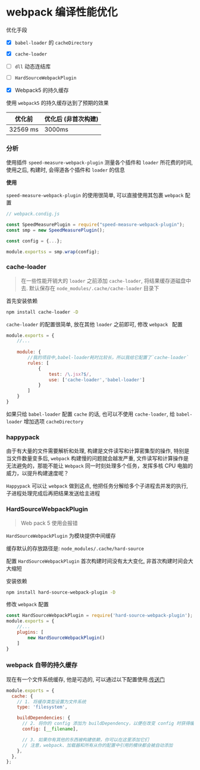 # webpack 编译性能优化



优化手段

- [x] `babel-loader` 的 `cacheDirectory`
- [x] `cache-loader`
- [ ] `dll` 动态连结库
- [ ] `HardSourceWebpackPlugin`
- [x] Webpack5 的持久缓存



使用 `webpack5` 的持久缓存达到了预期的效果

| 优化前   | 优化后 (非首次构建) |
| -------- | ------------------- |
| 32569 ms | 3000ms              |



### 分析

使用插件 `speed-measure-webpack-plugin` 测量各个插件和 `loader` 所花费的时间, 使用之后, 构建时, 会得道各个插件和 `loader` 的信息

**使用**

`speed-measure-webpack-plugin` 的使用很简单, 可以直接使用其包裹 `webpack` 配置

```js
// webpack.condig.js

const SpeedMeasurePlugin = require("speed-measure-webpack-plugin");
const smp = new SpeedMeasurePlugin();

const config = {...};

module.exportss = smp.wrap(config);
```



### cache-loader



> 在一些性能开销大的 `loader` 之前添加 `cache-loader`,  将结果缓存道磁盘中去. 默认保存在 `node_modules/.cache/cache-loader` 目录下

首先安装依赖

```sh
npm install cache-loader -D
```

`cache-loader` 的配置很简单, 放在其他 `loader` 之前即可, 修改 `webpack ` 配置 

```js
module.exports = {
    //...
    
    module: {
        //我的项目中,babel-loader耗时比较长，所以我给它配置了`cache-loader`
        rules: [
            {
                test: /\.jsx?$/,
                use: ['cache-loader','babel-loader']
            }
        ]
    }
}
```

如果只给 `babel-loader` 配置 `cache` 的话, 也可以不使用 `cache-loader`, 给 `babel-loader` 增加选项 `cacheDirectory`



### happypack

由于有大量的文件需要解析和处理, 构建是文件读写和计算密集型的操作, 特别是当文件数量变多后, `webpack` 构建慢的问题就会越发严重, 文件读写和计算操作是无法避免的，那能不能让 `Webpack` 同一时刻处理多个任务，发挥多核 CPU 电脑的威力，以提升构建速度呢？

`Happypack` 可以让 `webpack` 做到这点, 他把任务分解给多个子进程去并发的执行, 子进程处理完成后再把结果发送给主进程



### HardSourceWebpackPlugin

> Web pack 5 使用会报错

`HardSourceWebpackPlugin` 为模块提供中间缓存

缓存默认的存放路径是: `node_modules/.cache/hard-source`

配置 `HardSourceWebpackPlugin` 首次构建时间没有太大变化, 非首次构建时间会大大缩短

安装依赖

```sh
npm install hard-source-webpack-plugin -D
```



修改 `webpack` 配置

```js
const HardSourceWebpackPlugin = require('hard-source-webpack-plugin');
module.exports = {
    //...
    plugins: [
        new HardSourceWebpackPlugin()
    ]
}

```



### webpack 自带的持久缓存

现在有一个文件系统缓存, 他是可选的, 可以通过以下配置使用.[传送门](https://webpack.docschina.org/blog/2020-10-10-webpack-5-release/#optimization-per-runtime)

```js
module.exports = {
  cache: {
    // 1. 将缓存类型设置为文件系统
    type: 'filesystem',

    buildDependencies: {
      // 2. 将你的 config 添加为 buildDependency，以便在改变 config 时获得缓存无效
      config: [__filename],

      // 3. 如果你有其他的东西被构建依赖，你可以在这里添加它们
      // 注意，webpack、加载器和所有从你的配置中引用的模块都会被自动添加
    },
  },
};
```

